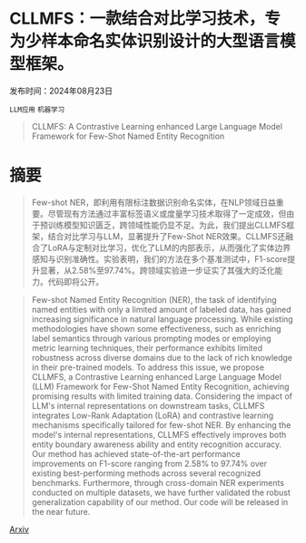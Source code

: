 # CLLMFS：一款结合对比学习技术，专为少样本命名实体识别设计的大型语言模型框架。

发布时间：2024年08月23日

`LLM应用` `机器学习`

> CLLMFS: A Contrastive Learning enhanced Large Language Model Framework for Few-Shot Named Entity Recognition

# 摘要

> Few-shot NER，即利用有限标注数据识别命名实体，在NLP领域日益重要。尽管现有方法通过丰富标签语义或度量学习技术取得了一定成效，但由于预训练模型知识匮乏，跨领域性能仍显不足。为此，我们提出CLLMFS框架，结合对比学习与LLM，显著提升了Few-Shot NER效果。CLLMFS还融合了LoRA与定制对比学习，优化了LLM的内部表示，从而强化了实体边界感知与识别准确性。实验表明，我们的方法在多个基准测试中，F1-score提升显著，从2.58%至97.74%。跨领域实验进一步证实了其强大的泛化能力。代码即将公开。

> Few-shot Named Entity Recognition (NER), the task of identifying named entities with only a limited amount of labeled data, has gained increasing significance in natural language processing. While existing methodologies have shown some effectiveness, such as enriching label semantics through various prompting modes or employing metric learning techniques, their performance exhibits limited robustness across diverse domains due to the lack of rich knowledge in their pre-trained models. To address this issue, we propose CLLMFS, a Contrastive Learning enhanced Large Language Model (LLM) Framework for Few-Shot Named Entity Recognition, achieving promising results with limited training data. Considering the impact of LLM's internal representations on downstream tasks, CLLMFS integrates Low-Rank Adaptation (LoRA) and contrastive learning mechanisms specifically tailored for few-shot NER. By enhancing the model's internal representations, CLLMFS effectively improves both entity boundary awareness ability and entity recognition accuracy. Our method has achieved state-of-the-art performance improvements on F1-score ranging from 2.58\% to 97.74\% over existing best-performing methods across several recognized benchmarks. Furthermore, through cross-domain NER experiments conducted on multiple datasets, we have further validated the robust generalization capability of our method. Our code will be released in the near future.

[Arxiv](https://arxiv.org/abs/2408.12834)